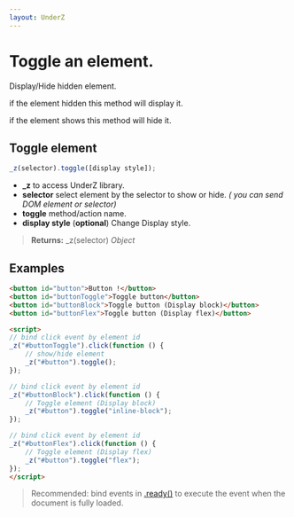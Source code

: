 ```yaml
---
layout: UnderZ
---
```

# Toggle an element.
Display/Hide hidden element. 

if the element hidden this method will display it.

if the element shows this method will hide it.


## Toggle element
```js
_z(selector).toggle([display style]);
```

* **_z** to access UnderZ library.
* **selector** select element by the selector to show or hide. _( you can send DOM element or selector)_
* **toggle** method/action name.
* **display style** (**optional**) Change Display style.

> **Returns:** _z(selector) _Object_


## Examples

```html
<button id="button">Button !</button>
<button id="buttonToggle">Toggle button</button>
<button id="buttonBlock">Toggle button (Display block)</button>
<button id="buttonFlex">Toggle button (Display flex)</button>

<script>
// bind click event by element id
_z("#buttonToggle").click(function () { 
	// show/hide element
	_z("#button").toggle();
});

// bind click event by element id
_z("#buttonBlock").click(function () { 
	// Toggle element (Display block)
	_z("#button").toggle("inline-block");
});

// bind click event by element id
_z("#buttonFlex").click(function () { 
	// Toggle element (Display flex)
	_z("#button").toggle("flex");
});
</script>

```

> Recommended: bind events in [.ready()](https://hlack.github.io/UnderZ/-ready()) to execute the event when the document is fully loaded.
